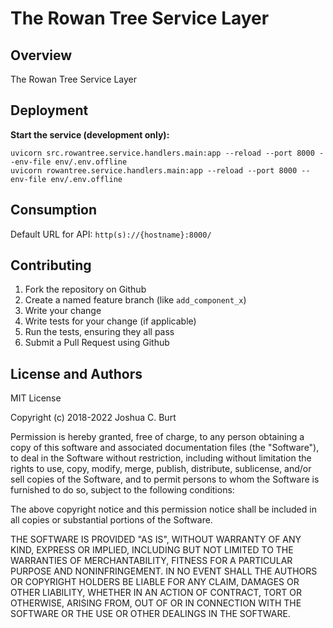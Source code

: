 # The Rowan Tree Service Layer

Overview
--------
The Rowan Tree Service Layer

Deployment
----------
**Start the service (development only):**
```
uvicorn src.rowantree.service.handlers.main:app --reload --port 8000 --env-file env/.env.offline
uvicorn rowantree.service.handlers.main:app --reload --port 8000 --env-file env/.env.offline
```

Consumption
-----------
Default URL for API: `http(s)://{hostname}:8000/`

Contributing
------------
1. Fork the repository on Github
2. Create a named feature branch (like `add_component_x`)
3. Write your change
4. Write tests for your change (if applicable)
5. Run the tests, ensuring they all pass
6. Submit a Pull Request using Github

License and Authors
-------------------
MIT License

Copyright (c) 2018-2022 Joshua C. Burt

Permission is hereby granted, free of charge, to any person obtaining a copy
of this software and associated documentation files (the "Software"), to deal
in the Software without restriction, including without limitation the rights
to use, copy, modify, merge, publish, distribute, sublicense, and/or sell
copies of the Software, and to permit persons to whom the Software is
furnished to do so, subject to the following conditions:

The above copyright notice and this permission notice shall be included in all
copies or substantial portions of the Software.

THE SOFTWARE IS PROVIDED "AS IS", WITHOUT WARRANTY OF ANY KIND, EXPRESS OR
IMPLIED, INCLUDING BUT NOT LIMITED TO THE WARRANTIES OF MERCHANTABILITY,
FITNESS FOR A PARTICULAR PURPOSE AND NONINFRINGEMENT. IN NO EVENT SHALL THE
AUTHORS OR COPYRIGHT HOLDERS BE LIABLE FOR ANY CLAIM, DAMAGES OR OTHER
LIABILITY, WHETHER IN AN ACTION OF CONTRACT, TORT OR OTHERWISE, ARISING FROM,
OUT OF OR IN CONNECTION WITH THE SOFTWARE OR THE USE OR OTHER DEALINGS IN THE
SOFTWARE.

